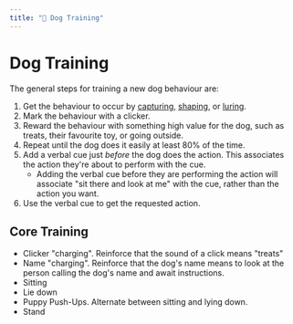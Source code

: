```yaml
---
title: "🐶 Dog Training"
---
```

# Dog Training

The general steps for training a new dog behaviour are:

1. Get the behaviour to occur by [capturing](/dog-training/capturing.md),
   [shaping](/dog-training/shaping.md), or [luring](/dog-training/luring.md).
2. Mark the behaviour with a clicker.
3. Reward the behaviour with something high value for the dog, such as treats,
   their favourite toy, or going outside.
4. Repeat until the dog does it easily at least 80% of the time.
5. Add a verbal cue just _before_ the dog does the action. This associates the
   action they're about to perform with the cue.
    - Adding the verbal cue before they are performing the action will associate
      "sit there and look at me" with the cue, rather than the action you want.
6. Use the verbal cue to get the requested action.

## Core Training

- Clicker "charging". Reinforce that the sound of a click means "treats"
- Name "charging". Reinforce that the dog's name means to look at the person
  calling the dog's name and await instructions.
- Sitting
- Lie down
- Puppy Push-Ups. Alternate between sitting and lying down.
- Stand
